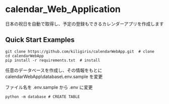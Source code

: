 # calendar_Web_Application
日本の祝日を自動で取得し、予定の登録もできるカレンダーアプリを作成します

## Quick Start Examples
```
git clone https://github.com/kiligiris/calendarWebApp.git  # clone
cd calendarWebApp
pip install -r requirements.txt  # install
```
任意のデータベースを作成し、その情報をもとに calendarWebApp\\database\\.env.sample を変更

ファイル名を .env.sample から .env に変更
```
python -m database # CREATE TABLE
```
